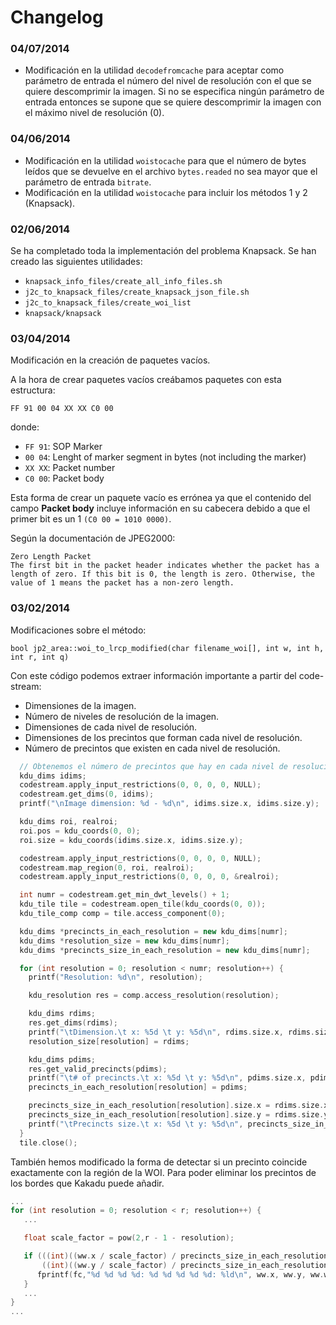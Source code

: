 Changelog
=========

### 04/07/2014
* Modificación en la utilidad ```decodefromcache``` para aceptar como parámetro de entrada el número
del nivel de resolución con el que se quiere descomprimir la imagen. Si no se especifica ningún parámetro
de entrada entonces se supone que se quiere descomprimir la imagen con el máximo nivel de resolución (0).

### 04/06/2014

* Modificación en la utilidad ```woistocache``` para que el número de bytes leídos que se devuelve 
en el archivo ```bytes.readed``` no sea mayor que el parámetro de entrada ```bitrate```.
* Modificación en la utilidad ```woistocache``` para incluir los métodos 1 y 2 (Knapsack).

### 02/06/2014

Se ha completado toda la implementación del problema Knapsack.
Se han creado las siguientes utilidades:

- ```knapsack_info_files/create_all_info_files.sh```
- ```j2c_to_knapsack_files/create_knapsack_json_file.sh```
- ```j2c_to_knapsack_files/create_woi_list```
- ```knapsack/knapsack```

### 03/04/2014

Modificación en la creación de paquetes vacíos.

A la hora de crear paquetes vacíos creábamos paquetes con esta estructura:

```
FF 91 00 04 XX XX C0 00
```

donde: 

  * ```FF 91```: SOP Marker   
  * ```00 04```: Lenght of marker segment in bytes (not including the marker)  
  * ```XX XX```: Packet number  
  * ```C0 00```: Packet body  

Esta forma de crear un paquete vacío es errónea ya que el contenido del campo **Packet body** incluye información en su cabecera debido a que el primer bit es un 1 ```(C0 00 = 1010 0000)```.

Según la documentación de JPEG2000:

```
Zero Length Packet 
The first bit in the packet header indicates whether the packet has a length of zero. If this bit is 0, the length is zero. Otherwise, the value of 1 means the packet has a non-zero length.
```

### 03/02/2014

Modificaciones sobre el método:

```
bool jp2_area::woi_to_lrcp_modified(char filename_woi[], int w, int h, int r, int q)
```

Con este código podemos extraer información importante a partir del code-stream:  

* Dimensiones de la imagen.
* Número de niveles de resolución de la imagen.
* Dimensiones de cada nivel de resolución.
* Dimensiones de los precintos que forman cada nivel de resolución.
* Número de precintos que existen en cada nivel de resolución.

~~~~~~~~~~~~~~~~~~~~~~~~~~~~~~~~~~~~~~~~~~ {.cpp .numberLines}
  // Obtenemos el número de precintos que hay en cada nivel de resolución  
  kdu_dims idims;
  codestream.apply_input_restrictions(0, 0, 0, 0, NULL);
  codestream.get_dims(0, idims);
  printf("\nImage dimension: %d - %d\n", idims.size.x, idims.size.y);

  kdu_dims roi, realroi;
  roi.pos = kdu_coords(0, 0);
  roi.size = kdu_coords(idims.size.x, idims.size.y);

  codestream.apply_input_restrictions(0, 0, 0, 0, NULL);
  codestream.map_region(0, roi, realroi);
  codestream.apply_input_restrictions(0, 0, 0, 0, &realroi);

  int numr = codestream.get_min_dwt_levels() + 1;
  kdu_tile tile = codestream.open_tile(kdu_coords(0, 0));
  kdu_tile_comp comp = tile.access_component(0);

  kdu_dims *precincts_in_each_resolution = new kdu_dims[numr];
  kdu_dims *resolution_size = new kdu_dims[numr];  
  kdu_dims *precincts_size_in_each_resolution = new kdu_dims[numr];

  for (int resolution = 0; resolution < numr; resolution++) {
    printf("Resolution: %d\n", resolution);

    kdu_resolution res = comp.access_resolution(resolution);

    kdu_dims rdims;
    res.get_dims(rdims);
    printf("\tDimension.\t x: %5d \t y: %5d\n", rdims.size.x, rdims.size.y);
    resolution_size[resolution] = rdims;

    kdu_dims pdims;
    res.get_valid_precincts(pdims);
    printf("\t# of precincts.\t x: %5d \t y: %5d\n", pdims.size.x, pdims.size.y);
    precincts_in_each_resolution[resolution] = pdims;

    precincts_size_in_each_resolution[resolution].size.x = rdims.size.x / pdims.size.x;
    precincts_size_in_each_resolution[resolution].size.y = rdims.size.y / pdims.size.y;
    printf("\tPrecincts size.\t x: %5d \t y: %5d\n", precincts_size_in_each_resolution[resolution].size.x, precincts_size_in_each_resolution[resolution].size.x);
  }
  tile.close();  
~~~~~~~~~~~~~~~~~~~~~~~~~~~~~~~~~~~~~~~~~~~~ 

También hemos modificado la forma de detectar si un precinto coincide exactamente con la región de la WOI.
Para poder eliminar los precintos de los bordes que Kakadu puede añadir.

~~~~~~~~~~~~~~~~~~~~~~~~~~~~~~~~~~~~~~~~~~ {.cpp .numberLines}
...
for (int resolution = 0; resolution < r; resolution++) {
   ...

   float scale_factor = pow(2,r - 1 - resolution);

   if (((int)((ww.x / scale_factor) / precincts_size_in_each_resolution[resolution].size.x) == px) &&
       ((int)((ww.y / scale_factor) / precincts_size_in_each_resolution[resolution].size.y) == py)) {
      fprintf(fc,"%d %d %d %d: %d %d %d %d %d: %ld\n", ww.x, ww.y, ww.w, ww.h, l, resolution, c, py, px, (long)pid);
   }
   ...
}
...
~~~~~~~~~~~~~~~~~~~~~~~~~~~~~~~~~~~~~~~~~~~~ 